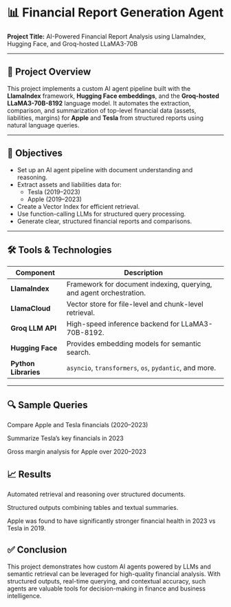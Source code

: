 # 📊 Financial Report Generation Agent
 
**Project Title:** AI-Powered Financial Report Analysis using LlamaIndex, Hugging Face, and Groq-hosted LLaMA3-70B  

---

## 🚀 Project Overview

This project implements a custom AI agent pipeline built with the **LlamaIndex** framework, **Hugging Face embeddings**, and the **Groq-hosted LLaMA3-70B-8192** language model. It automates the extraction, comparison, and summarization of top-level financial data (assets, liabilities, margins) for **Apple** and **Tesla** from structured reports using natural language queries.

---

## 🎯 Objectives

- Set up an AI agent pipeline with document understanding and reasoning.
- Extract assets and liabilities data for:
  - Tesla (2019–2023)
  - Apple (2019–2023)
- Create a Vector Index for efficient retrieval.
- Use function-calling LLMs for structured query processing.
- Generate clear, structured financial reports and comparisons.

---

## 🛠️ Tools & Technologies

| Component               | Description                                                                 |
|-------------------------|-----------------------------------------------------------------------------|
| **LlamaIndex**          | Framework for document indexing, querying, and agent orchestration.         |
| **LlamaCloud**          | Vector store for file-level and chunk-level retrieval.                      |
| **Groq LLM API**        | High-speed inference backend for LLaMA3-70B-8192.                           |
| **Hugging Face**        | Provides embedding models for semantic search.                              |
| **Python Libraries**    | `asyncio`, `transformers`, `os`, `pydantic`, and more.                      |

---

## 🔍 Sample Queries
Compare Apple and Tesla financials (2020–2023)

Summarize Tesla’s key financials in 2023

Gross margin analysis for Apple over 2020–2023

## 📈 Results
Automated retrieval and reasoning over structured documents.

Structured outputs combining tables and textual summaries.

Apple was found to have significantly stronger financial health in 2023 vs Tesla in 2019.

## ✅ Conclusion
This project demonstrates how custom AI agents powered by LLMs and semantic retrieval can be leveraged for high-quality financial analysis. With structured outputs, real-time querying, and contextual accuracy, such agents are valuable tools for decision-making in finance and business intelligence.



